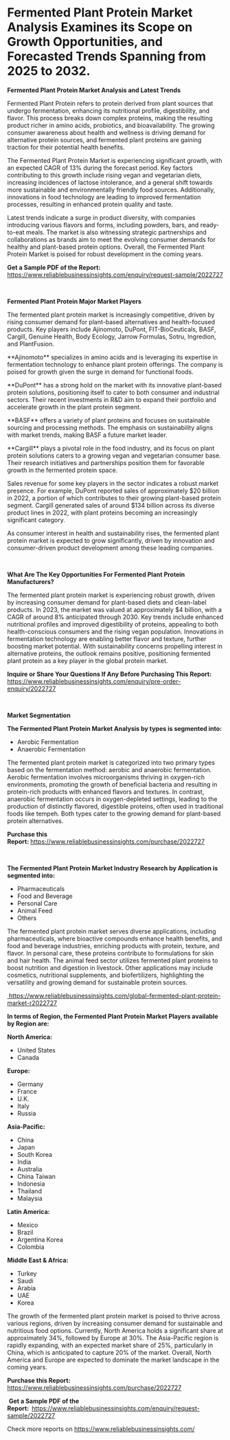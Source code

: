<p><h1>Fermented Plant Protein Market Analysis Examines its Scope on Growth Opportunities, and Forecasted Trends Spanning from 2025 to 2032.</h1></p><p><strong>Fermented Plant Protein Market Analysis and Latest Trends</strong></p>
<p><p>Fermented Plant Protein refers to protein derived from plant sources that undergo fermentation, enhancing its nutritional profile, digestibility, and flavor. This process breaks down complex proteins, making the resulting product richer in amino acids, probiotics, and bioavailability. The growing consumer awareness about health and wellness is driving demand for alternative protein sources, and fermented plant proteins are gaining traction for their potential health benefits.</p><p>The Fermented Plant Protein Market is experiencing significant growth, with an expected CAGR of 13% during the forecast period. Key factors contributing to this growth include rising vegan and vegetarian diets, increasing incidences of lactose intolerance, and a general shift towards more sustainable and environmentally friendly food sources. Additionally, innovations in food technology are leading to improved fermentation processes, resulting in enhanced protein quality and taste. </p><p>Latest trends indicate a surge in product diversity, with companies introducing various flavors and forms, including powders, bars, and ready-to-eat meals. The market is also witnessing strategic partnerships and collaborations as brands aim to meet the evolving consumer demands for healthy and plant-based protein options. Overall, the Fermented Plant Protein Market is poised for robust development in the coming years.</p></p>
<p><strong>Get a Sample PDF of the Report:&nbsp;</strong> <a href="https://www.reliablebusinessinsights.com/enquiry/request-sample/2022727?utm_campaign=3455&utm_medium=2&utm_source=Github&utm_content=ia&utm_term=07042025&utm_id=fermented-plant-protein">https://www.reliablebusinessinsights.com/enquiry/request-sample/2022727</a></p>
<p>&nbsp;</p>
<p><strong>Fermented Plant Protein Major Market Players</strong></p>
<p><p>The fermented plant protein market is increasingly competitive, driven by rising consumer demand for plant-based alternatives and health-focused products. Key players include Ajinomoto, DuPont, FIT-BioCeuticals, BASF, Cargill, Genuine Health, Body Ecology, Jarrow Formulas, Sotru, Ingredion, and PlantFusion.</p><p>**Ajinomoto** specializes in amino acids and is leveraging its expertise in fermentation technology to enhance plant protein offerings. The company is poised for growth given the surge in demand for functional foods. </p><p>**DuPont** has a strong hold on the market with its innovative plant-based protein solutions, positioning itself to cater to both consumer and industrial sectors. Their recent investments in R&D aim to expand their portfolio and accelerate growth in the plant protein segment.</p><p>**BASF** offers a variety of plant proteins and focuses on sustainable sourcing and processing methods. The emphasis on sustainability aligns with market trends, making BASF a future market leader.</p><p>**Cargill** plays a pivotal role in the food industry, and its focus on plant protein solutions caters to a growing vegan and vegetarian consumer base. Their research initiatives and partnerships position them for favorable growth in the fermented protein space.</p><p>Sales revenue for some key players in the sector indicates a robust market presence. For example, DuPont reported sales of approximately $20 billion in 2022, a portion of which contributes to their growing plant-based protein segment. Cargill generated sales of around $134 billion across its diverse product lines in 2022, with plant proteins becoming an increasingly significant category.</p><p>As consumer interest in health and sustainability rises, the fermented plant protein market is expected to grow significantly, driven by innovation and consumer-driven product development among these leading companies.</p></p>
<p>&nbsp;</p>
<p><strong>What Are The Key Opportunities For Fermented Plant Protein Manufacturers?</strong></p>
<p><p>The fermented plant protein market is experiencing robust growth, driven by increasing consumer demand for plant-based diets and clean-label products. In 2023, the market was valued at approximately $4 billion, with a CAGR of around 8% anticipated through 2030. Key trends include enhanced nutritional profiles and improved digestibility of proteins, appealing to both health-conscious consumers and the rising vegan population. Innovations in fermentation technology are enabling better flavor and texture, further boosting market potential. With sustainability concerns propelling interest in alternative proteins, the outlook remains positive, positioning fermented plant protein as a key player in the global protein market.</p></p>
<p><strong>Inquire or Share Your Questions If Any Before Purchasing This Report:</strong> <a href="https://www.reliablebusinessinsights.com/enquiry/pre-order-enquiry/2022727?utm_campaign=3455&utm_medium=2&utm_source=Github&utm_content=ia&utm_term=07042025&utm_id=fermented-plant-protein">https://www.reliablebusinessinsights.com/enquiry/pre-order-enquiry/2022727</a></p>
<p>&nbsp;</p>
<p><strong>Market Segmentation</strong></p>
<p><strong>The Fermented Plant Protein Market Analysis by types is segmented into:</strong></p>
<p><ul><li>Aerobic Fermentation</li><li>Anaerobic Fermentation</li></ul></p>
<p><p>The fermented plant protein market is categorized into two primary types based on the fermentation method: aerobic and anaerobic fermentation. Aerobic fermentation involves microorganisms thriving in oxygen-rich environments, promoting the growth of beneficial bacteria and resulting in protein-rich products with enhanced flavors and textures. In contrast, anaerobic fermentation occurs in oxygen-depleted settings, leading to the production of distinctly flavored, digestible proteins, often used in traditional foods like tempeh. Both types cater to the growing demand for plant-based protein alternatives.</p></p>
<p><strong>Purchase this Report:&nbsp;</strong><a href="https://www.reliablebusinessinsights.com/purchase/2022727?utm_campaign=3455&utm_medium=2&utm_source=Github&utm_content=ia&utm_term=07042025&utm_id=fermented-plant-protein">https://www.reliablebusinessinsights.com/purchase/2022727</a></p>
<p>&nbsp;</p>
<p><strong>The Fermented Plant Protein Market Industry Research by Application is segmented into:</strong></p>
<p><ul><li>Pharmaceuticals</li><li>Food and Beverage</li><li>Personal Care</li><li>Animal Feed</li><li>Others</li></ul></p>
<p><p>The fermented plant protein market serves diverse applications, including pharmaceuticals, where bioactive compounds enhance health benefits, and food and beverage industries, enriching products with protein, texture, and flavor. In personal care, these proteins contribute to formulations for skin and hair health. The animal feed sector utilizes fermented plant proteins to boost nutrition and digestion in livestock. Other applications may include cosmetics, nutritional supplements, and biofertilizers, highlighting the versatility and growing demand for sustainable protein sources.</p></p>
<p><a href="https://www.reliablebusinessinsights.com/global-fermented-plant-protein-market-r2022727?utm_campaign=3455&utm_medium=2&utm_source=Github&utm_content=ia&utm_term=07042025&utm_id=fermented-plant-protein">&nbsp;https://www.reliablebusinessinsights.com/global-fermented-plant-protein-market-r2022727</a></p>
<p><strong>In terms of Region, the Fermented Plant Protein Market Players available by Region are:</strong></p>
<p>
    <p> <strong> North America: </strong>
        <ul>
            <li>United States</li>
            <li>Canada</li>
        </ul>
        </p> 
    <p> <strong> Europe: </strong>
        <ul>
            <li>Germany</li>
            <li>France</li>
            <li>U.K.</li>
            <li>Italy</li>
            <li>Russia</li>
        </ul>
        </p> 
    <p> <strong> Asia-Pacific: </strong>
        <ul>
            <li>China</li>
            <li>Japan</li>
            <li>South Korea</li>
            <li>India</li>
            <li>Australia</li>
            <li>China Taiwan</li>
            <li>Indonesia</li>
            <li>Thailand</li>
            <li>Malaysia</li>
        </ul>
        </p> 
    <p> <strong> Latin America: </strong>
        <ul>
            <li>Mexico</li>
            <li>Brazil</li>
            <li>Argentina Korea</li>
            <li>Colombia</li>
        </ul>
        </p> 
    <p> <strong> Middle East & Africa: </strong>
        <ul>
            <li>Turkey</li>
            <li>Saudi</li>
            <li>Arabia</li>
            <li>UAE</li>
            <li>Korea</li>
        </ul>
    </p>
    </p>
<p><p>The growth of the fermented plant protein market is poised to thrive across various regions, driven by increasing consumer demand for sustainable and nutritious food options. Currently, North America holds a significant share at approximately 34%, followed by Europe at 30%. The Asia-Pacific region is rapidly expanding, with an expected market share of 25%, particularly in China, which is anticipated to capture 20% of the market. Overall, North America and Europe are expected to dominate the market landscape in the coming years.</p></p>
<p><strong>Purchase this Report: </strong><a href="https://www.reliablebusinessinsights.com/purchase/2022727?utm_campaign=3455&utm_medium=2&utm_source=Github&utm_content=ia&utm_term=07042025&utm_id=fermented-plant-protein">https://www.reliablebusinessinsights.com/purchase/2022727</a></p>
<p>&nbsp;<strong>Get a Sample PDF of the Report:&nbsp;&nbsp;</strong><a href="https://www.reliablebusinessinsights.com/enquiry/request-sample/2022727?utm_campaign=3455&utm_medium=2&utm_source=Github&utm_content=ia&utm_term=07042025&utm_id=fermented-plant-protein">https://www.reliablebusinessinsights.com/enquiry/request-sample/2022727</a></p>
<p><strong></strong></p>
<p>Check more reports on <a href="https://www.reliablebusinessinsights.com/?utm_campaign=3455&utm_medium=2&utm_source=Github&utm_content=ia&utm_term=07042025&utm_id=fermented-plant-protein">https://www.reliablebusinessinsights.com/</a></p>